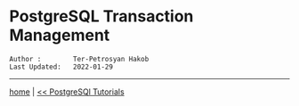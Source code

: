 # PostgreSQL Transaction Management


```info
Author :        Ter-Petrosyan Hakob
Last Updated:   2022-01-29
````

---


[home](https://hakobtp.github.io/home/) 
| [<< PostgreSQl Tutorials](https://hakobtp.github.io/home/postgresql/tutorias.md)
